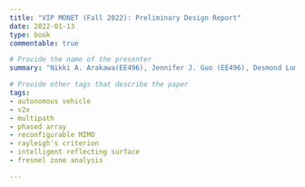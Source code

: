 ```yaml
---
title: "VIP MONET (Fall 2022): Preliminary Design Report"
date: 2022-01-13
type: book
commentable: true

# Provide the name of the presenter
summary: "Nikki A. Arakawa(EE496), Jennifer J. Guo (EE496), Desmond Lum (EE496), Adrianna F. Saymo (EE496), Branden L. Tsuji-Jones (EE496), NIcholas A. Ali (ENGR396),  Liam K. Tapper (ENGR296), and Edward B. Maloney (ENGR196)"

# Provide other tags that describe the paper
tags:
- autonomous vehicle
- v2x
- multipath
- phased array
- reconfigurable MIMO
- rayleigh's criterion
- intelligent reflecting surface
- fresnel zone analysis

---
```

